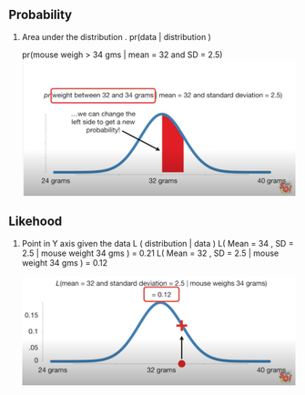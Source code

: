 ## Probability 

1. Area under the distribution . 
    pr(data | distribution )
    
    pr(mouse weigh > 34 gms | mean = 32 and SD = 2.5) 
    ![](images/probability.png )

## Likehood

1. Point in Y axis given the data 
    L ( distribution | data ) 
    L( Mean = 34 , SD = 2.5 | mouse weight 34 gms ) = 0.21 
    L( Mean = 32 , SD = 2.5 | mouse weight 34 gms ) = 0.12 
    
    ![](images/Likehood.png )